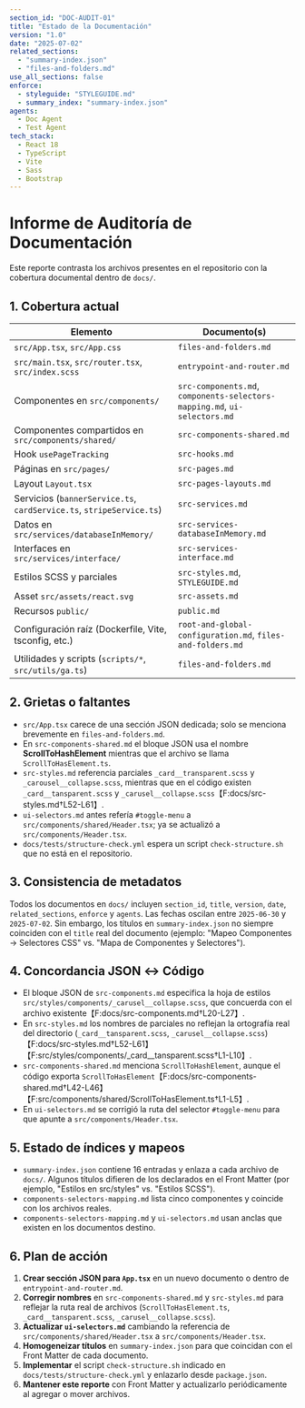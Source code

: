 ```yaml
---
section_id: "DOC-AUDIT-01"
title: "Estado de la Documentación"
version: "1.0"
date: "2025-07-02"
related_sections:
  - "summary-index.json"
  - "files-and-folders.md"
use_all_sections: false
enforce:
  - styleguide: "STYLEGUIDE.md"
  - summary_index: "summary-index.json"
agents:
  - Doc Agent
  - Test Agent
tech_stack:
  - React 18
  - TypeScript
  - Vite
  - Sass
  - Bootstrap
---
```


# Informe de Auditoría de Documentación

Este reporte contrasta los archivos presentes en el repositorio con la cobertura documental dentro de `docs/`.

## 1. Cobertura actual

| Elemento | Documento(s) |
| --- | --- |
| `src/App.tsx`, `src/App.css` | `files-and-folders.md` |
| `src/main.tsx`, `src/router.tsx`, `src/index.scss` | `entrypoint-and-router.md` |
| Componentes en `src/components/` | `src-components.md`, `components-selectors-mapping.md`, `ui-selectors.md` |
| Componentes compartidos en `src/components/shared/` | `src-components-shared.md` |
| Hook `usePageTracking` | `src-hooks.md` |
| Páginas en `src/pages/` | `src-pages.md` |
| Layout `Layout.tsx` | `src-pages-layouts.md` |
| Servicios (`bannerService.ts`, `cardService.ts`, `stripeService.ts`) | `src-services.md` |
| Datos en `src/services/databaseInMemory/` | `src-services-databaseInMemory.md` |
| Interfaces en `src/services/interface/` | `src-services-interface.md` |
| Estilos SCSS y parciales | `src-styles.md`, `STYLEGUIDE.md` |
| Asset `src/assets/react.svg` | `src-assets.md` |
| Recursos `public/` | `public.md` |
| Configuración raíz (Dockerfile, Vite, tsconfig, etc.) | `root-and-global-configuration.md`, `files-and-folders.md` |
| Utilidades y scripts (`scripts/*`, `src/utils/ga.ts`) | `files-and-folders.md` |

## 2. Grietas o faltantes

- `src/App.tsx` carece de una sección JSON dedicada; solo se menciona brevemente en `files-and-folders.md`.
- En `src-components-shared.md` el bloque JSON usa el nombre **ScrollToHashElement** mientras que el archivo se llama `ScrollToHasElement.ts`.
- `src-styles.md` referencia parciales `_card__transparent.scss` y `_carousel__collapse.scss`, mientras que en el código existen `_card__tansparent.scss` y `_carusel__collapse.scss`【F:docs/src-styles.md†L52-L61】.
- `ui-selectors.md` antes refería `#toggle-menu` a `src/components/shared/Header.tsx`; ya se actualizó a `src/components/Header.tsx`.
- `docs/tests/structure-check.yml` espera un script `check-structure.sh` que no está en el repositorio.

## 3. Consistencia de metadatos

Todos los documentos en `docs/` incluyen `section_id`, `title`, `version`, `date`, `related_sections`, `enforce` y `agents`. Las fechas oscilan entre `2025-06-30` y `2025-07-02`. Sin embargo, los títulos en `summary-index.json` no siempre coinciden con el `title` real del documento (ejemplo: "Mapeo Componentes → Selectores CSS" vs. "Mapa de Componentes y Selectores").

## 4. Concordancia JSON ↔ Código

- El bloque JSON de `src-components.md` especifica la hoja de estilos `src/styles/components/_carusel__collapse.scss`, que concuerda con el archivo existente【F:docs/src-components.md†L20-L27】.
- En `src-styles.md` los nombres de parciales no reflejan la ortografía real del directorio (`_card__tansparent.scss`, `_carusel__collapse.scss`)【F:docs/src-styles.md†L52-L61】【F:src/styles/components/_card__tansparent.scss†L1-L10】.
- `src-components-shared.md` menciona `ScrollToHashElement`, aunque el código exporta `ScrollToHasElement`【F:docs/src-components-shared.md†L42-L46】【F:src/components/shared/ScrollToHasElement.ts†L1-L5】.
- En `ui-selectors.md` se corrigió la ruta del selector `#toggle-menu` para que apunte a `src/components/Header.tsx`.

## 5. Estado de índices y mapeos

- `summary-index.json` contiene 16 entradas y enlaza a cada archivo de `docs/`. Algunos títulos difieren de los declarados en el Front Matter (por ejemplo, "Estilos en src/styles" vs. "Estilos SCSS").
- `components-selectors-mapping.md` lista cinco componentes y coincide con los archivos reales.
- `components-selectors-mapping.md` y `ui-selectors.md` usan anclas que existen en los documentos destino.

## 6. Plan de acción

1. **Crear sección JSON para `App.tsx`** en un nuevo documento o dentro de `entrypoint-and-router.md`.
2. **Corregir nombres** en `src-components-shared.md` y `src-styles.md` para reflejar la ruta real de archivos (`ScrollToHasElement.ts`, `_card__tansparent.scss`, `_carusel__collapse.scss`).
3. **Actualizar `ui-selectors.md`** cambiando la referencia de `src/components/shared/Header.tsx` a `src/components/Header.tsx`.
4. **Homogeneizar títulos** en `summary-index.json` para que coincidan con el Front Matter de cada documento.
5. **Implementar** el script `check-structure.sh` indicado en `docs/tests/structure-check.yml` y enlazarlo desde `package.json`.
6. **Mantener este reporte** con Front Matter y actualizarlo periódicamente al agregar o mover archivos.

